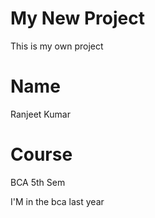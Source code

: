 # My New Project
This is my own project

# Name 
Ranjeet Kumar

# Course 
BCA 5th Sem 

I'M  in the bca last year 
